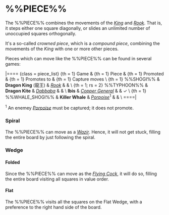 # %%PIECE%%

The %%PIECE%% combines the movements of
the [*King*](king.html) and [*Rook*](rook.html). That is, it steps
either one square diagonally, or slides an unlimited number of 
unoccupied squares orthogonally.

It's a so-called *crowned piece*, which is a *compound piece*, 
combining the movements of the *King* with one or more other pieces.

Pieces which can move like the %%PIECE%% can be found in
several games:

|====
{class = piece_list}
{th = 1} Game &
{th = 1} Piece &
{th = 1} Promoted &
{th = 1} Promotes to &
{th = 1} Capture moves \\
{th = 1} %%SHOGI%% & **Dragon King** (&#x9f8d;&#x738b;)
                   & [*Rook*](rook.html) &  & \\
{th = 1; rs = 2} %%TYPHOON%% & **Dragon Kite**
                             & [*Dabbaba*](dabbaba.html) & & \\
                               **Ibis**
                             & [*Copper General*](copper_general.html)
                             & & &#x2713; \\
{th = 1} %%WHALE_SHOGI%% & **Killer Whale** 
                         & [*Porpoise*](porpoise.html)<sup>1</sup> & & \\
====|

<sup>1</sup> An enemey [*Porpoise*](porpoise.html) must be captured;
             it does not promote.


### Spiral

The %%PIECE%% can move as a [*Wazir*](wazir.html). Hence, it will not
get stuck, filling the entire board by just following the spiral.

### Wedge

#### Folded

Since the %%PIECE%% can move as the [*Flying Cock*](flying_cock.html),
it will do so, filling the entire board visiting all squares in value order.

#### Flat

The %%PIECE%% visits all the squares on the Flat Wedge, with a
preference to the right hand side of the board.

